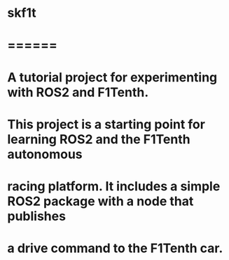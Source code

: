 # skf1t
# ======
#
# A tutorial project for experimenting with ROS2 and F1Tenth.
#
# This project is a starting point for learning ROS2 and the F1Tenth autonomous
# racing platform. It includes a simple ROS2 package with a node that publishes
# a drive command to the F1Tenth car.

